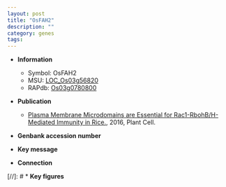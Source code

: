 ```yaml
---
layout: post
title: "OsFAH2"
description: ""
category: genes
tags: 
---
```


* **Information**  
    + Symbol: OsFAH2  
    + MSU: [LOC_Os03g56820](http://rice.plantbiology.msu.edu/cgi-bin/ORF_infopage.cgi?orf=LOC_Os03g56820)  
    + RAPdb: [Os03g0780800](http://rapdb.dna.affrc.go.jp/viewer/gbrowse_details/irgsp1?name=Os03g0780800)  

* **Publication**  
    + [Plasma Membrane Microdomains are Essential for Rac1-RbohB/H-Mediated Immunity in Rice.](http://www.ncbi.nlm.nih.gov/pubmed?term=Plasma+Membrane+Microdomains+are+Essential+for+Rac1-RbohB/H-Mediated+Immunity+in+Rice.%5BTitle%5D), 2016, Plant Cell.

* **Genbank accession number**  

* **Key message**  

* **Connection**  

[//]: # * **Key figures**  



